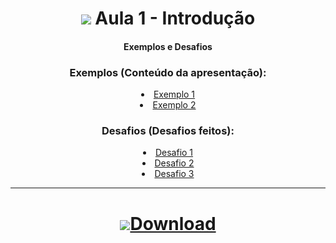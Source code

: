 <h1 align="center">
    <img src="https://img.icons8.com/ios-filled/32/343a40/javascript.png"> Aula 1 - Introdução 
</h1>

<div align="center">

#### Exemplos e Desafios


### Exemplos (Conteúdo da apresentação):
<div>
    <li><a href="#">Exemplo 1</a></li>
    <li><a href="#">Exemplo 2</a></li>
</div>


### Desafios (Desafios feitos):
<div>
    <li><a href="#">Desafio 1</a></li>
    <li><a href="#">Desafio 2</a></li>
    <li><a href="#">Desafio 3</a></li>
</div>

<!-- # [`Download`][direct-download] -->

<!-- [direct-download]: https://github.com/RenanSN/Aulas-de-JavaScript/releases/download/Aula-1/1.-.Introducao.rar -->

<div>

<hr>

<h1 align="center">
    <a href="https://github.com/RenanSN/Aulas-de-JavaScript/releases/download/Aula-1/1.-.Introducao.rar"><img src="https://img.icons8.com/wired/34/000000/downloads-folder.png">Download</a>  
</h1>

